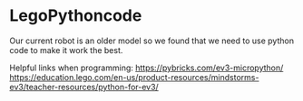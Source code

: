 # LegoPythoncode
Our current robot is an older model so we found that we need to use python code to make it work the best.

Helpful links when programming:
https://pybricks.com/ev3-micropython/
https://education.lego.com/en-us/product-resources/mindstorms-ev3/teacher-resources/python-for-ev3/
